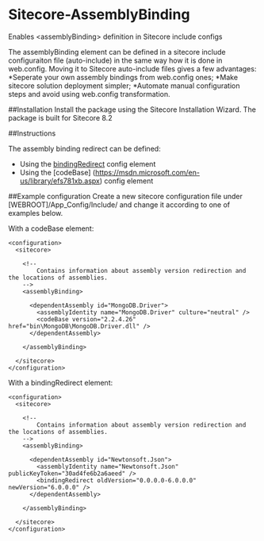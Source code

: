 # Sitecore-AssemblyBinding
Enables &lt;assemblyBinding> definition in Sitecore include configs

The assemblyBinding element can be defined in a sitecore include configuraiton file (auto-include) in the same way how it is done in web.config. Moving it to Sitecore auto-include files gives a few advantages:
*Seperate your own assembly bindings from web.config ones;
*Make sitecore solution deployment simpler;
*Automate manual configuration steps and avoid using web.config transformation.

##Installation
Install the package using the Sitecore Installation Wizard. 
The package is built for Sitecore 8.2

##Instructions

The assembly binding redirect can be defined:
* Using the [bindingRedirect](https://msdn.microsoft.com/en-us/library/eftw1fys.aspx) config element
* Using the [codeBase] (https://msdn.microsoft.com/en-us/library/efs781xb.aspx) config element

##Example configuration
Create a new sitecore configuration file under [WEBROOT]/App_Config/Include/ and change it according to one of examples below.

With a codeBase element:

```
<configuration>
  <sitecore>

    <!--
        Contains information about assembly version redirection and the locations of assemblies.
    -->
    <assemblyBinding>

      <dependentAssembly id="MongoDB.Driver">
        <assemblyIdentity name="MongoDB.Driver" culture="neutral" />
        <codeBase version="2.2.4.26" href="bin\MongoDB\MongoDB.Driver.dll" />
      </dependentAssembly>

    </assemblyBinding>

  </sitecore>
</configuration>
```

With a bindingRedirect element:
```
<configuration>
  <sitecore>

    <!--
        Contains information about assembly version redirection and the locations of assemblies.
    -->
    <assemblyBinding>

      <dependentAssembly id="Newtonsoft.Json">
        <assemblyIdentity name="Newtonsoft.Json" publicKeyToken="30ad4fe6b2a6aeed" />
        <bindingRedirect oldVersion="0.0.0.0-6.0.0.0" newVersion="6.0.0.0" />
      </dependentAssembly>

    </assemblyBinding>

  </sitecore>
</configuration>
```